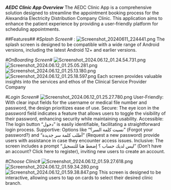 ***AEDC Clinic App Overview***
The AEDC Clinic App is a comprehensive solution designed to streamline the appointment booking process for the Alexandria Electricity Distribution Company Clinic. This application aims to enhance the patient experience by providing a user-friendly platform for scheduling appointments.

##Features##
*#Splash Screen*# : 
![Screenshot_20240611_224441.png](..%2F..%2FDownloads%2FScreenshot_20240611_224441.png)
The splash screen is designed to be compatible with a wide range of Android versions, including the latest Android 12+ and earlier versions.

*#OnBoarding Screen*#
![Screenshot_2024.06.12_01.24.54.731.png](..%2F..%2FDownloads%2FScreenshot_2024.06.12_01.24.54.731.png)
![Screenshot_2024.06.12_01.25.05.281.png](..%2F..%2FDownloads%2FScreenshot_2024.06.12_01.25.05.281.png)
![Screenshot_2024.06.12_01.25.13.180.png](..%2F..%2FDownloads%2FScreenshot_2024.06.12_01.25.13.180.png)
![Screenshot_2024.06.12_01.25.18.597.png](..%2F..%2FDownloads%2FScreenshot_2024.06.12_01.25.18.597.png)
Each screen provides valuable insights into the services and ethos of the Clinical Service Provider Company

*#Login Screen*#
![Screenshot_2024.06.12_01.25.27.780.png](..%2F..%2FDownloads%2FScreenshot_2024.06.12_01.25.27.780.png)
User-Friendly: With clear input fields for the username or medical file number and password, the design prioritizes ease of use.
Secure: The eye icon in the password field indicates a feature that allows users to toggle the visibility of their password, enhancing security while maintaining usability.
Accessible: The login button “دخول” is easily identifiable, facilitating a straightforward login process.
Supportive: Options like “نسيت كلمة السر؟” (Forgot your password?) and “أطلب كلمة سر جديدة” (Request a new password) provide users with assistance in case they encounter access issues.
Inclusive: The screen includes a prompt “ليس لديك حساب ؟ إضغط هنا للتسجيل” (Don’t have an account? Click here to register), inviting new users to create an account.

*#Choose Clinic*#
![Screenshot_2024.06.12_01.59.27.618.png](..%2F..%2FDownloads%2FScreenshot_2024.06.12_01.59.27.618.png)
![Screenshot_2024.06.12_01.59.34.280.png](..%2F..%2FDownloads%2FScreenshot_2024.06.12_01.59.34.280.png)
![Screenshot_2024.06.12_01.59.38.847.png](..%2F..%2FDownloads%2FScreenshot_2024.06.12_01.59.38.847.png)
This screen is designed to be interactive, allowing users to tap on cards to select their desired clinic branch.
